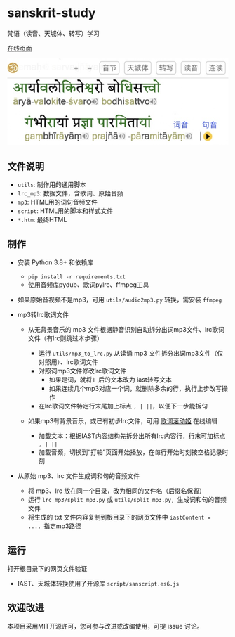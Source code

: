 # sanskrit-study

梵语（读音、天城体、转写）学习

[在线页面](http://ggbstudy.top/sa/)

![snapshot](img/snap.jpg)

## 文件说明

- `utils`: 制作用的通用脚本
- `lrc_mp3`: 数据文件，含歌词、原始音频
- `mp3`: HTML用的词句音频文件
- `script`: HTML用的脚本和样式文件
- `*.htm`: 最终HTML

## 制作

- 安装 Python 3.8+ 和依赖库
  - `pip install -r requirements.txt`
  - 使用音频库pydub、歌词pylrc、ffmpeg工具

- 如果原始音视频不是mp3，可用 `utils/audio2mp3.py` 转换，需安装 `ffmpeg`

- mp3转lrc歌词文件
  - 从无背景音乐的 mp3 文件根据静音识别自动拆分出词mp3文件、lrc歌词文件（有lrc则跳过本步骤）
    - 运行 `utils/mp3_to_lrc.py` 从读诵 mp3 文件拆分出词mp3文件（仅对照用）、lrc歌词文件
    - 对照词mp3文件修改lrc歌词文件
      - 如果是词，就将`] `后的文本改为 iast转写文本
      - 如果连续几个mp3对应一个词，就删除多余的行，执行上步改写操作
    - 在lrc歌词文件特定行末尾加上标点 `, | ||`，以便下一步能拆句

  - 如果mp3有背景音乐，或已有初步lrc文件，可用 [歌词滚动姬](https://lrc-maker.github.io/3.x/) 在线编辑
    - 加载文本：根据IAST内容结构先拆分出所有lrc内容行，行末可加标点 `, | ||`
    - 加载音频，切换到“打轴”页面开始播放，在每行开始时刻按空格记录时刻

- 从原始 mp3、lrc 文件生成词和句的音频文件
  - 将 mp3、lrc 放在同一个目录，改为相同的文件名（后缀名保留）
  - 运行 `lrc_mp3/split_mp3.py` 或 `utils/split_mp3.py`，生成词和句的音频文件
  - 将生成的 txt 文件内容复制到根目录下的网页文件中 `iastContent = ...`，指定mp3路径

## 运行

打开根目录下的网页文件验证
- IAST、天城体转换使用了开源库 `script/sanscript.es6.js`

## 欢迎改进

本项目采用MIT开源许可，您可参与改进或改编使用，可提 issue 讨论。
